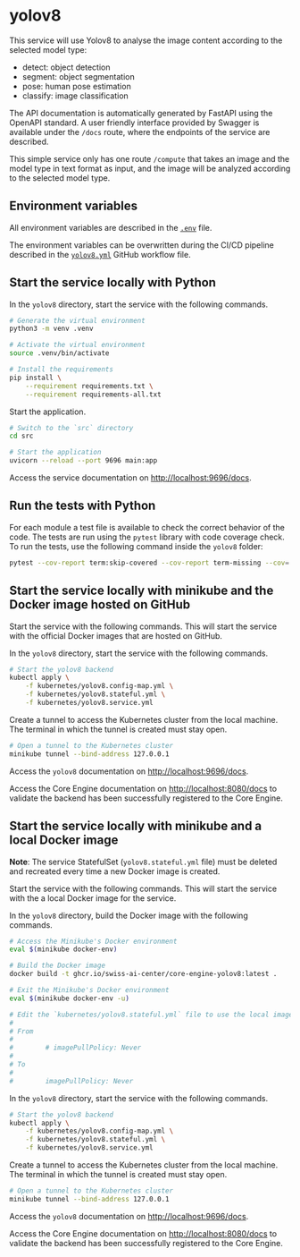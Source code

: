 # yolov8

This service will use Yolov8 to analyse the image content according to the selected model type:

- detect: object detection
- segment: object segmentation
- pose: human pose estimation
- classify: image classification

The API documentation is automatically generated by FastAPI using the OpenAPI standard. A user friendly interface provided by Swagger is available under the `/docs` route, where the endpoints of the service are described.

This simple service only has one route `/compute` that takes an image and the model type in text format as input, and the image will be analyzed according to the selected model type.

## Environment variables

All environment variables are described in the [`.env`](https://github.com/swiss-ai-center/yolov8/blob/main/.venv) file.

The environment variables can be overwritten during the CI/CD pipeline described in the [`yolov8.yml`](https://github.com/swiss-ai-center/yolov8/blob/main/.github/workflows/yolov8.yml) GitHub workflow file.

## Start the service locally with Python

In the `yolov8` directory, start the service with the following commands.

```sh
# Generate the virtual environment
python3 -m venv .venv

# Activate the virtual environment
source .venv/bin/activate

# Install the requirements
pip install \
    --requirement requirements.txt \
    --requirement requirements-all.txt
```

Start the application.

```sh
# Switch to the `src` directory
cd src

# Start the application
uvicorn --reload --port 9696 main:app
```

Access the service documentation on <http://localhost:9696/docs>.

## Run the tests with Python

For each module a test file is available to check the correct behavior of the code. The tests are run using the `pytest` library with code coverage check. To run the tests, use the following command inside the `yolov8` folder:

```sh
pytest --cov-report term:skip-covered --cov-report term-missing --cov=. -s --cov-config=.coveragerc
```

## Start the service locally with minikube and the Docker image hosted on GitHub

Start the service with the following commands. This will start the service with the official Docker images that are hosted on GitHub.

In the `yolov8` directory, start the service with the following commands.

```sh
# Start the yolov8 backend
kubectl apply \
    -f kubernetes/yolov8.config-map.yml \
    -f kubernetes/yolov8.stateful.yml \
    -f kubernetes/yolov8.service.yml
```

Create a tunnel to access the Kubernetes cluster from the local machine. The terminal in which the tunnel is created must stay open.

```sh
# Open a tunnel to the Kubernetes cluster
minikube tunnel --bind-address 127.0.0.1
```

Access the `yolov8` documentation on <http://localhost:9696/docs>.

Access the Core Engine documentation on <http://localhost:8080/docs> to validate the backend has been successfully registered to the Core Engine.

## Start the service locally with minikube and a local Docker image

**Note**: The service StatefulSet (`yolov8.stateful.yml` file) must be deleted and recreated every time a new Docker image is created.

Start the service with the following commands. This will start the service with the a local Docker image for the service.

In the `yolov8` directory, build the Docker image with the following commands.

```sh
# Access the Minikube's Docker environment
eval $(minikube docker-env)

# Build the Docker image
docker build -t ghcr.io/swiss-ai-center/core-engine-yolov8:latest .

# Exit the Minikube's Docker environment
eval $(minikube docker-env -u)

# Edit the `kubernetes/yolov8.stateful.yml` file to use the local image by uncommented the line `imagePullPolicy`
#
# From
#
#        # imagePullPolicy: Never
#
# To
#
#        imagePullPolicy: Never
```

In the `yolov8` directory, start the service with the following commands.

```sh
# Start the yolov8 backend
kubectl apply \
    -f kubernetes/yolov8.config-map.yml \
    -f kubernetes/yolov8.stateful.yml \
    -f kubernetes/yolov8.service.yml
```

Create a tunnel to access the Kubernetes cluster from the local machine. The terminal in which the tunnel is created must stay open.

```sh
# Open a tunnel to the Kubernetes cluster
minikube tunnel --bind-address 127.0.0.1
```

Access the `yolov8` documentation on <http://localhost:9696/docs>.

Access the Core Engine documentation on <http://localhost:8080/docs> to validate the backend has been successfully registered to the Core Engine.
